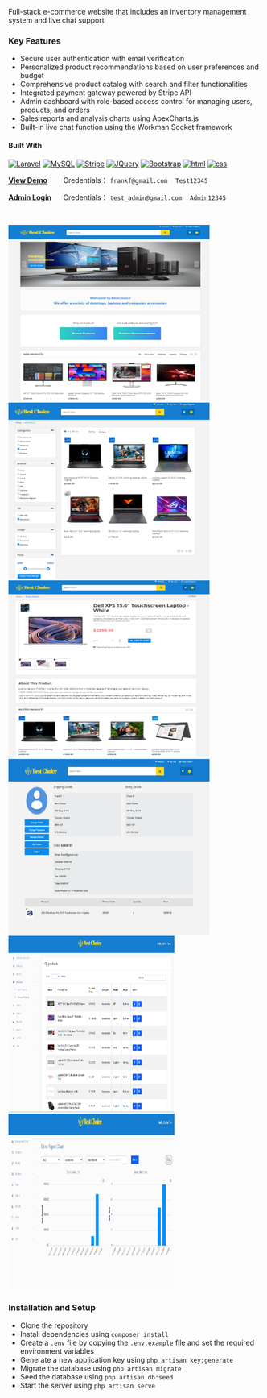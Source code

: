<!-- PROJECT SHIELDS -->

<!--
*** I'm using markdown "reference style" links for readability.
*** Reference links are enclosed in brackets [ ] instead of parentheses ( ).
*** See the bottom of this document for the declaration of the reference variables
*** for contributors-url, forks-url, etc. This is an optional, concise syntax you may use.
*** https://www.markdownguide.org/basic-syntax/#reference-style-links
-->



<p  align="center">

Full-stack e-commerce website that includes an inventory management system and live chat support  


### Key Features
- Secure user authentication with email verification
-  Personalized product recommendations based on user preferences and budget
- Comprehensive product catalog with search and filter functionalities
-  Integrated payment gateway powered by Stripe API
-  Admin dashboard with role-based access control for managing users, products, and orders
-  Sales reports and analysis charts using ApexCharts.js
-  Built-in live chat function using the Workman Socket framework




#### Built With 
[![Laravel][Laravel.com]][Laravel-url] [![MySQL][MySQL.com]][MySQL.url] [![Stripe][Stripe.com]][Stripe-url]  [![JQuery][JQuery.com]][JQuery-url] [![Bootstrap][Bootstrap.com]][Bootstrap-url]  [![html][html.com]][html.url]  [![css][css.com]][css.url]  


<b><a  href="http://43.139.103.72:8115/">View Demo</a></b>              $~~~~~~$ Credentials： ``frankf@gmail.com``  $~~$    `Test12345`

<b><a  href="http://43.139.103.72:8115/admin/login"> Admin Login</a></b>   $~~~~$ Credentials： ``test_admin@gmail.com``  $~~$    `Admin12345` 

<br>




<img src="ecommerce/screenshot/homepage.png" width="400" height="350" title="homepage">  <img src="ecommerce/screenshot/filter.png" width="400" height="350" title="filter"> <img src="ecommerce/screenshot/product%20detaisl.png" width="400" height="350" title="filter"><img src="ecommerce/screenshot/order%20history.png" width="400" height="350" title="homepage">  <img src="ecommerce/screenshot/product%20management.png" width="330" height="350" title="filter"> <img src="ecommerce/screenshot/sales%20chart.png" width="330" height="350" title="filter">

### Installation and Setup

- Clone the repository
- Install dependencies using `composer install`
- Create a `.env` file by copying the `.env.example` file and set the required environment variables
- Generate a new application key using `php artisan key:generate`
- Migrate the database using `php artisan migrate`
- Seed the database using `php artisan db:seed`
- Start the server using `php artisan serve`













<!-- MARKDOWN LINKS & IMAGES -->

<!-- https://www.markdownguide.org/basic-syntax/#reference-style-links -->

[contributors-shield]: https://img.shields.io/github/contributors/github_username/repo_name.svg?style=for-the-badge

[contributors-url]: https://github.com/github_username/repo_name/graphs/contributors

[forks-shield]: https://img.shields.io/github/forks/github_username/repo_name.svg?style=for-the-badge

[forks-url]: https://github.com/github_username/repo_name/network/members

[stars-shield]: https://img.shields.io/github/stars/github_username/repo_name.svg?style=for-the-badge

[stars-url]: https://github.com/github_username/repo_name/stargazers

[issues-shield]: https://img.shields.io/github/issues/github_username/repo_name.svg?style=for-the-badge

[issues-url]: https://github.com/github_username/repo_name/issues

[license-shield]: https://img.shields.io/github/license/github_username/repo_name.svg?style=for-the-badge

[license-url]: https://github.com/github_username/repo_name/blob/master/LICENSE.txt

[linkedin-shield]: https://img.shields.io/badge/-LinkedIn-black.svg?style=for-the-badge&logo=linkedin&colorB=555

[linkedin-url]: https://linkedin.com/in/linkedin_username

[product-screenshot]: images/screenshot.png

[Next.js]: https://img.shields.io/badge/next.js-000000?style=for-the-badge&logo=nextdotjs&logoColor=white

[Next-url]: https://nextjs.org/

[React.js]: https://img.shields.io/badge/React-20232A?style=for-the-badge&logo=react&logoColor=61DAFB

[React-url]: https://reactjs.org/

[Vue.js]: https://img.shields.io/badge/Vue.js-35495E?style=for-the-badge&logo=vuedotjs&logoColor=4FC08D

[Vue-url]: https://vuejs.org/

[Angular.io]: https://img.shields.io/badge/Angular-DD0031?style=for-the-badge&logo=angular&logoColor=white

[Angular-url]: https://angular.io/

[Svelte.dev]: https://img.shields.io/badge/Svelte-4A4A55?style=for-the-badge&logo=svelte&logoColor=FF3E00

[Svelte-url]: https://svelte.dev/

[Laravel.com]: https://img.shields.io/badge/Laravel-FF2D20?style=for-the-badge&logo=laravel&logoColor=white

[Laravel-url]: https://laravel.com

[Bootstrap.com]: https://img.shields.io/badge/Bootstrap-563D7C?style=for-the-badge&logo=bootstrap&logoColor=white

[Bootstrap-url]: https://getbootstrap.com

[JQuery.com]: https://img.shields.io/badge/jQuery-0769AD?style=for-the-badge&logo=jquery&logoColor=white

[JQuery-url]: https://jquery.com

[Stripe.com]:https://img.shields.io/badge/Stripe-626CD9?style=for-the-badge&logo=Stripe&logoColor=white
[Stripe-url]: https://stripe.com/


[MySQL.com]:https://img.shields.io/badge/MySQL-005C84?style=for-the-badge&logo=mysql&logoColor=white
[MySQL.url]:https://www.mysql.com/

[html.com]:https://img.shields.io/badge/HTML5-E34F26?style=for-the-badge&logo=html5&logoColor=white
[html.url]:https://html.com/

[css.com]:https://img.shields.io/badge/CSS3-1572B6?style=for-the-badge&logo=css3&logoColor=white
[css.url]:https://html.com/
